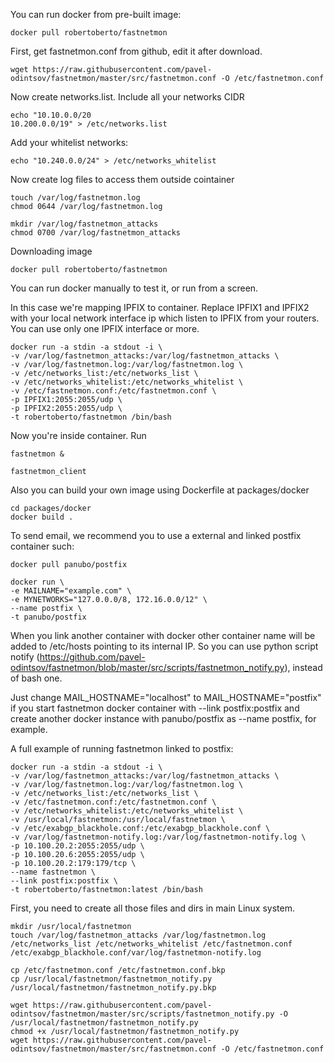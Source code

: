 
You can run docker from pre-built image:
```
docker pull robertoberto/fastnetmon
```

First, get fastnetmon.conf from github, edit it after download.

```
wget https://raw.githubusercontent.com/pavel-odintsov/fastnetmon/master/src/fastnetmon.conf -O /etc/fastnetmon.conf
```


Now create networks.list. Include all your networks CIDR 

```
echo "10.10.0.0/20
10.200.0.0/19" > /etc/networks.list
````

Add your whitelist networks:

```
echo "10.240.0.0/24" > /etc/networks_whitelist
```


Now create log files to access them outside cointainer

```
touch /var/log/fastnetmon.log
chmod 0644 /var/log/fastnetmon.log

mkdir /var/log/fastnetmon_attacks
chmod 0700 /var/log/fastnetmon_attacks

```

Downloading image

```
docker pull robertoberto/fastnetmon
```


You can run docker manually to test it, or run from a screen. 

In this case we're mapping IPFIX to container. Replace IPFIX1 and IPFIX2 with your local network interface ip which listen to IPFIX from your routers. You can use only one IPFIX interface or more.


```
docker run -a stdin -a stdout -i \
-v /var/log/fastnetmon_attacks:/var/log/fastnetmon_attacks \
-v /var/log/fastnetmon.log:/var/log/fastnetmon.log \
-v /etc/networks_list:/etc/networks_list \
-v /etc/networks_whitelist:/etc/networks_whitelist \
-v /etc/fastnetmon.conf:/etc/fastnetmon.conf \
-p IPFIX1:2055:2055/udp \
-p IPFIX2:2055:2055/udp \
-t robertoberto/fastnetmon /bin/bash
```

Now you're inside container. Run

```
fastnetmon &

fastnetmon_client
```


Also you can build your own image using Dockerfile at packages/docker

```
cd packages/docker
docker build .
```


To send email, we recommend you to use a external and linked postfix container such:

```
docker pull panubo/postfix

docker run \
-e MAILNAME="example.com" \
-e MYNETWORKS="127.0.0.0/8, 172.16.0.0/12" \
--name postfix \
-t panubo/postfix
```

When you link another container with docker other container name will be added to /etc/hosts pointing to its internal IP. So you can use python script notify (https://github.com/pavel-odintsov/fastnetmon/blob/master/src/scripts/fastnetmon_notify.py), instead of bash one.

Just change MAIL_HOSTNAME="localhost" to MAIL_HOSTNAME="postfix" if you start fastnetmon docker container with --link postfix:postfix and create another docker instance with panubo/postfix as --name postfix, for example.


A full example of running fastnetmon linked to postfix:
```
docker run -a stdin -a stdout -i \
-v /var/log/fastnetmon_attacks:/var/log/fastnetmon_attacks \
-v /var/log/fastnetmon.log:/var/log/fastnetmon.log \
-v /etc/networks_list:/etc/networks_list \
-v /etc/fastnetmon.conf:/etc/fastnetmon.conf \
-v /etc/networks_whitelist:/etc/networks_whitelist \
-v /usr/local/fastnetmon:/usr/local/fastnetmon \
-v /etc/exabgp_blackhole.conf:/etc/exabgp_blackhole.conf \
-v /var/log/fastnetmon-notify.log:/var/log/fastnetmon-notify.log \
-p 10.100.20.2:2055:2055/udp \
-p 10.100.20.6:2055:2055/udp \
-p 10.100.20.2:179:179/tcp \
--name fastnetmon \
--link postfix:postfix \
-t robertoberto/fastnetmon:latest /bin/bash
```

First, you need to create all those files and dirs in main Linux system.
```
mkdir /usr/local/fastnetmon
touch /var/log/fastnetmon_attacks /var/log/fastnetmon.log /etc/networks_list /etc/networks_whitelist /etc/fastnetmon.conf /etc/exabgp_blackhole.conf/var/log/fastnetmon-notify.log

cp /etc/fastnetmon.conf /etc/fastnetmon.conf.bkp
cp /usr/local/fastnetmon/fastnetmon_notify.py /usr/local/fastnetmon/fastnetmon_notify.py.bkp

wget https://raw.githubusercontent.com/pavel-odintsov/fastnetmon/master/src/scripts/fastnetmon_notify.py -O /usr/local/fastnetmon/fastnetmon_notify.py 
chmod +x /usr/local/fastnetmon/fastnetmon_notify.py 
wget https://raw.githubusercontent.com/pavel-odintsov/fastnetmon/master/src/fastnetmon.conf -O /etc/fastnetmon.conf
```


